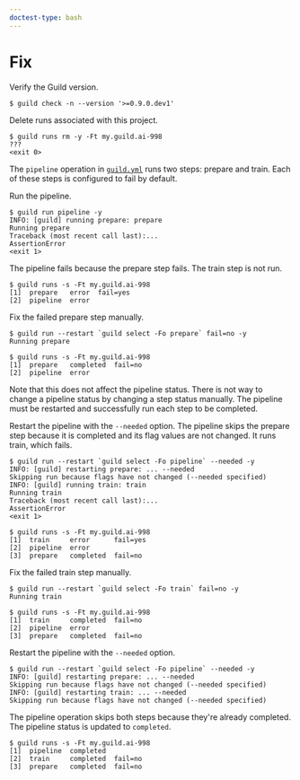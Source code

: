 ```yaml
---
doctest-type: bash
---
```


# Fix

Verify the Guild version.

    $ guild check -n --version '>=0.9.0.dev1'

Delete runs associated with this project.

    $ guild runs rm -y -Ft my.guild.ai-998
    ???
    <exit 0>

The `pipeline` operation in [`guild.yml`](guild.yml) runs two steps:
prepare and train. Each of these steps is configured to fail by
default.

Run the pipeline.

    $ guild run pipeline -y
    INFO: [guild] running prepare: prepare
    Running prepare
    Traceback (most recent call last):...
    AssertionError
    <exit 1>

The pipeline fails because the prepare step fails. The train step is
not run.

    $ guild runs -s -Ft my.guild.ai-998
    [1]  prepare   error  fail=yes
    [2]  pipeline  error

Fix the failed prepare step manually.

    $ guild run --restart `guild select -Fo prepare` fail=no -y
    Running prepare

    $ guild runs -s -Ft my.guild.ai-998
    [1]  prepare   completed  fail=no
    [2]  pipeline  error

Note that this does not affect the pipeline status. There is not way
to change a pipeline status by changing a step status manually. The
pipeline must be restarted and successfully run each step to be
completed.

Restart the pipeline with the `--needed` option. The pipeline skips
the prepare step because it is completed and its flag values are not
changed. It runs train, which fails.

    $ guild run --restart `guild select -Fo pipeline` --needed -y
    INFO: [guild] restarting prepare: ... --needed
    Skipping run because flags have not changed (--needed specified)
    INFO: [guild] running train: train
    Running train
    Traceback (most recent call last):...
    AssertionError
    <exit 1>

    $ guild runs -s -Ft my.guild.ai-998
    [1]  train     error      fail=yes
    [2]  pipeline  error
    [3]  prepare   completed  fail=no

Fix the failed train step manually.

    $ guild run --restart `guild select -Fo train` fail=no -y
    Running train

    $ guild runs -s -Ft my.guild.ai-998
    [1]  train     completed  fail=no
    [2]  pipeline  error
    [3]  prepare   completed  fail=no

Restart the pipeline with the `--needed` option.

    $ guild run --restart `guild select -Fo pipeline` --needed -y
    INFO: [guild] restarting prepare: ... --needed
    Skipping run because flags have not changed (--needed specified)
    INFO: [guild] restarting train: ... --needed
    Skipping run because flags have not changed (--needed specified)

The pipeline operation skips both steps because they're already
completed. The pipeline status is updated to `completed`.

    $ guild runs -s -Ft my.guild.ai-998
    [1]  pipeline  completed
    [2]  train     completed  fail=no
    [3]  prepare   completed  fail=no
